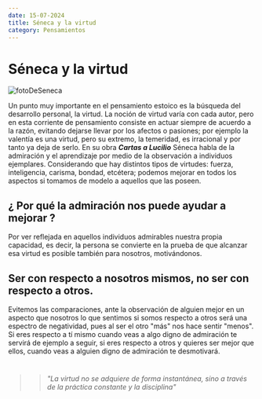 ```yaml
---
date: 15-07-2024
title: Séneca y la virtud
category: Pensamientos
---
```


# Séneca y la virtud

![fotoDeSeneca](/imagenes/seneca.jpg)

Un punto muy importante en el pensamiento estoico es la búsqueda del desarrollo personal, la virtud. La noción de virtud varía con cada autor, pero en esta corriente de pensamiento consiste en actuar siempre de acuerdo a la razón, evitando dejarse llevar por los afectos o pasiones; por ejemplo la valentía es una virtud, pero su extremo, la temeridad, es irracional y por tanto ya deja de serlo. En su obra ***Cartas a Lucilio*** Séneca habla de la admiración y el aprendizaje por medio de la observación a individuos ejemplares. Considerando que hay distintos tipos de virtudes: fuerza, inteligencia, carisma, bondad, etcétera; podemos mejorar en todos los aspectos si tomamos de modelo a aquellos que las poseen. 

## ¿ Por qué la admiración nos puede ayudar a mejorar ?
Por ver reflejada en aquellos individuos admirables nuestra propia capacidad, es decir, la persona se convierte en la prueba de que alcanzar esa virtud es posible también para nosotros, motivándonos.

## Ser con respecto a nosotros mismos, no ser con respecto a otros.
 Evitemos las comparaciones, ante la observación de alguien mejor en un aspecto que nosotros lo que sentimos si somos respecto a otros será una espectro de negatividad, pues al ser el otro "más" nos hace sentir "menos". Si eres respecto a tí mismo cuando veas a algo digno de admiración te servirá de ejemplo a seguir, si eres respecto a otros y quieres ser mejor que ellos, cuando veas a alguien digno de admiración te desmotivará.

# 
# 
# 
>>*"La virtud no se adquiere de forma instantánea, sino a través de la práctica constante y la disciplina"*
